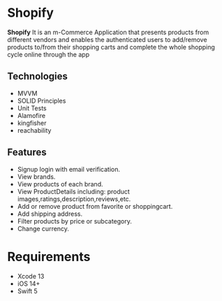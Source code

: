 # Shopify


**Shopify** It is an m-Commerce Application that presents products from different vendors and enables the authenticated users to add/remove products to/from their shopping carts and complete the whole shopping cycle online through the app
 

## Technologies

* MVVM 
* SOLID Principles
* Unit Tests
* Alamofire
* kingfisher
* reachability


## Features
* Signup login with email verification.
* View brands.
* View products of each brand.
* View ProductDetails including: product images,ratings,description,reviews,etc.
* Add or remove product from favorite or shoppingcart. 
* Add shipping address.
* Filter products by price or subcategory.
* Change currency.



# Requirements

* Xcode 13
* iOS 14+
* Swift 5
